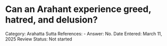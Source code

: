 # Can an Arahant experience greed, hatred, and delusion?

Category: Arahatta
Sutta References: -
Answer: No.
Date Entered: March 11, 2025
Review Status: Not started